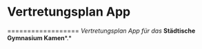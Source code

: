 # Vertretungsplan App
==================
*Vertretungsplan App für das* **Städtische Gymnasium Kamen***.*
